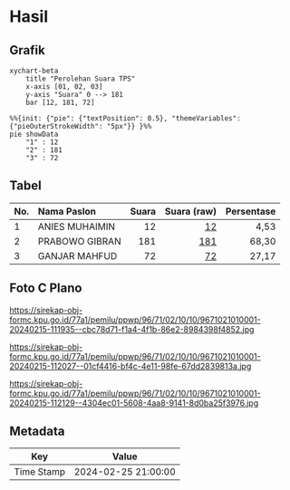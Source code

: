 # Hasil

## Grafik

```mermaid
xychart-beta
    title "Perolehan Suara TPS"
    x-axis [01, 02, 03]
    y-axis "Suara" 0 --> 181
    bar [12, 181, 72]
```

```mermaid
%%{init: {"pie": {"textPosition": 0.5}, "themeVariables": {"pieOuterStrokeWidth": "5px"}} }%%
pie showData
    "1" : 12
    "2" : 181
    "3" : 72
```

## Tabel

| No. | Nama Paslon    | Suara | Suara (raw) | Persentase |
|:--- |:-------------- | -----:| -----------:| ----------:|
| 1   | ANIES MUHAIMIN | 12    | [12][p-1]   | 4,53       |
| 2   | PRABOWO GIBRAN | 181   | [181][p-2]  | 68,30      |
| 3   | GANJAR MAHFUD  | 72    | [72][p-3]   | 27,17      |


[p-1]: https://github.com/gigit-pemilu/pemilu-2024-96-papua-barat-daya/blob/main/pilpres/hitung-suara/sub/96-papua-barat-daya/sub/71-kota-sorong/sub/02-sorong-timur/sub/1010-klamana/sub/001-tps/sub/paslon-1.txt
[p-2]: https://github.com/gigit-pemilu/pemilu-2024-96-papua-barat-daya/blob/main/pilpres/hitung-suara/sub/96-papua-barat-daya/sub/71-kota-sorong/sub/02-sorong-timur/sub/1010-klamana/sub/001-tps/sub/paslon-2.txt
[p-3]: https://github.com/gigit-pemilu/pemilu-2024-96-papua-barat-daya/blob/main/pilpres/hitung-suara/sub/96-papua-barat-daya/sub/71-kota-sorong/sub/02-sorong-timur/sub/1010-klamana/sub/001-tps/sub/paslon-3.txt

## Foto C Plano

https://sirekap-obj-formc.kpu.go.id/77a1/pemilu/ppwp/96/71/02/10/10/9671021010001-20240215-111935--cbc78d71-f1a4-4f1b-86e2-8984398f4852.jpg

https://sirekap-obj-formc.kpu.go.id/77a1/pemilu/ppwp/96/71/02/10/10/9671021010001-20240215-112027--01cf4416-bf4c-4e11-98fe-67dd2839813a.jpg

https://sirekap-obj-formc.kpu.go.id/77a1/pemilu/ppwp/96/71/02/10/10/9671021010001-20240215-112129--4304ec01-5608-4aa8-9141-8d0ba25f3976.jpg


## Metadata

| Key        | Value               |
| ---------- | ------------------- |
| Time Stamp | 2024-02-25 21:00:00 |



